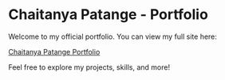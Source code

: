 # Chaitanya Patange - Portfolio

Welcome to my official portfolio. You can view my full site here:

[Chaitanya Patange Portfolio](https://sites.google.com/view/chaitanyapatange/home?authuser=0)

Feel free to explore my projects, skills, and more!
